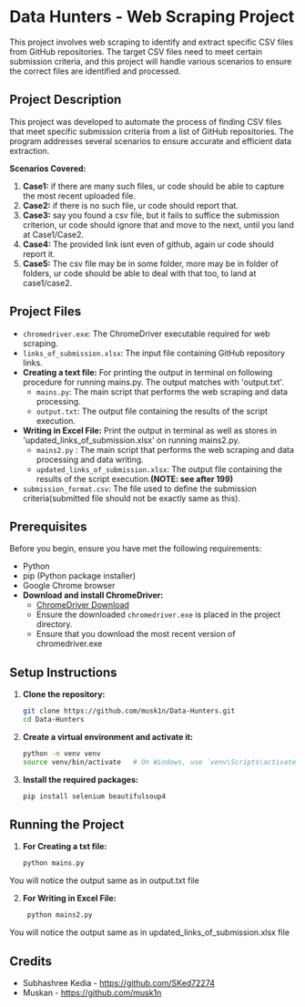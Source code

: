 # Data Hunters - Web Scraping Project
This project involves web scraping to identify and extract specific CSV files from GitHub repositories. The target CSV files need to meet certain submission criteria, and this project will handle various scenarios to ensure the correct files are identified and processed.

## Project Description
This project was developed to automate the process of finding CSV files that meet specific submission criteria from a list of GitHub repositories. The program addresses several scenarios to ensure accurate and efficient data extraction.

**Scenarios Covered:**
1. **Case1:** if there are many such files, ur code should be able to capture the most recent uploaded file. 
2. **Case2:** if there is no such file, ur code should report that. 
3. **Case3:** say you found a csv file, but it fails to suffice the submission criterion, ur code should ignore that and move to the next, until you land at Case1/Case2. 
4. **Case4:** The provided link isnt even of github, again ur code should report it. 
5. **Case5:** The csv file may be in some folder, more may be in folder of folders, ur code should be able to deal with that too, to land at case1/case2. 

## Project Files

- `chromedriver.exe`: The ChromeDriver executable required for web scraping.
- `links_of_submission.xlsx`: The input file containing GitHub repository links.
- **Creating a text file:** For printing the output in terminal on following procedure for running mains.py. The output matches with 'output.txt'.
    - `mains.py`: The main script that performs the web scraping and data processing.
    - `output.txt`: The output file containing the results of the script execution.
- **Writing in Excel File:** Print the output in terminal as well as stores in 'updated_links_of_submission.xlsx' on running mains2.py.
    - `mains2.py` : The main script that performs the web scraping and data processing and data writing.
    - `updated_links_of_submission.xlsx`: The output file containing the results of the script execution.**(NOTE: see after 199)**
- `submission_format.csv`: The file used to define the submission criteria(submitted file should not be exactly same as this).

## Prerequisites
Before you begin, ensure you have met the following requirements:
- Python
- pip (Python package installer)
- Google Chrome browser
- **Download and install ChromeDriver:**
    - [ChromeDriver Download](https://sites.google.com/a/chromium.org/chromedriver/downloads)
    - Ensure the downloaded `chromedriver.exe` is placed in the project directory.
    - Ensure that you download the most recent version of chromedriver.exe

## Setup Instructions

1. **Clone the repository:**
    ```bash
    git clone https://github.com/musk1n/Data-Hunters.git
    cd Data-Hunters
    ```

2. **Create a virtual environment and activate it:**
    ```bash
    python -m venv venv
    source venv/bin/activate   # On Windows, use `venv\Scripts\activate`
    ```

3. **Install the required packages:**
    ```bash
    pip install selenium beautifulsoup4
    ```
## Running the Project
1. **For Creating a txt file:**
    ```bash
    python mains.py
    ```
You will notice the output same as in output.txt file

2. **For Writing in Excel File:**
   ```bash
    python mains2.py
    ```
You will notice the output same as in updated_links_of_submission.xlsx file

## Credits
- Subhashree Kedia - https://github.com/SKed72274
- Muskan - https://github.com/musk1n
